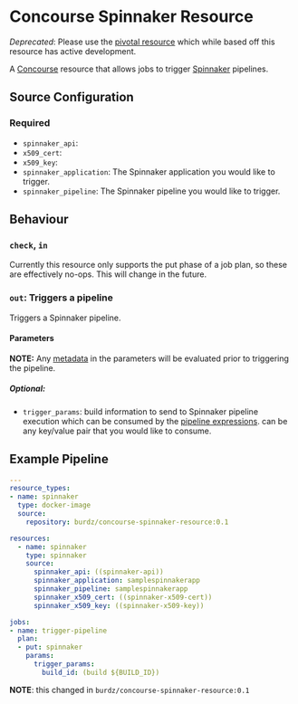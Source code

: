 # Concourse Spinnaker Resource

*Deprecated*: Please use the [pivotal resource](https://github.com/pivotal-cf/spinnaker-resource) which while based off this resource has active development. 

A [Concourse](https://concourse.ci/) resource that allows jobs to trigger [Spinnaker](https://spinnaker.io/) pipelines. 

## Source Configuration
### Required

* `spinnaker_api`: 
* `x509_cert`:
* `x509_key`:
* `spinnaker_application`: The Spinnaker application you would like to trigger.
* `spinnaker_pipeline`: The Spinnaker pipeline you would like to trigger.

## Behaviour

### `check`, `in`

Currently this resource only supports the put phase of a job plan, so these are effectively no-ops. This will change in the future.

### `out`: Triggers a pipeline

Triggers a Spinnaker pipeline.

#### Parameters
**NOTE:** Any [metadata](http://concourse.ci/implementing-resources.html#resource-metadata) in the parameters will be evaluated prior to triggering the pipeline. 

##### Optional:
* `trigger_params`: build information to send to Spinnaker pipeline execution which can be consumed by the [pipeline expressions](https://www.spinnaker.io/guides/user/pipeline-expressions/). can be any key/value pair that you would like to consume. 

## Example Pipeline

```yml
---
resource_types:
- name: spinnaker
  type: docker-image
  source:
    repository: burdz/concourse-spinnaker-resource:0.1

resources:
  - name: spinnaker
    type: spinnaker
    source:
      spinnaker_api: ((spinnaker-api))
      spinnaker_application: samplespinnakerapp
      spinnaker_pipeline: samplespinnakerapp
      spinnaker_x509_cert: ((spinnaker-x509-cert))
      spinnaker_x509_key: ((spinnaker-x509-key))

jobs:
- name: trigger-pipeline
  plan:
  - put: spinnaker
    params:
      trigger_params:
        build_id: (build ${BUILD_ID})
```

**NOTE**: this changed in `burdz/concourse-spinnaker-resource:0.1`
